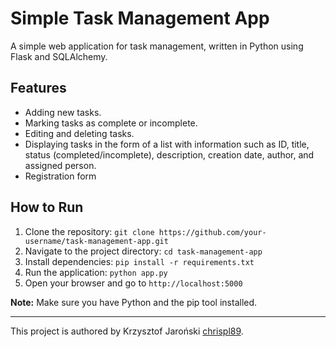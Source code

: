 # Simple Task Management App

A simple web application for task management, written in Python using Flask and SQLAlchemy.

## Features

- Adding new tasks.
- Marking tasks as complete or incomplete.
- Editing and deleting tasks.
- Displaying tasks in the form of a list with information such as ID, title, status (completed/incomplete), description, creation date, author, and assigned person.
-  Registration form

## How to Run

1. Clone the repository: `git clone https://github.com/your-username/task-management-app.git`
2. Navigate to the project directory: `cd task-management-app`
3. Install dependencies: `pip install -r requirements.txt`
4. Run the application: `python app.py`
5. Open your browser and go to `http://localhost:5000`

**Note:** Make sure you have Python and the pip tool installed.

---

This project is authored by Krzysztof Jaroński [chrispl89](https://github.com/chrispl89).
